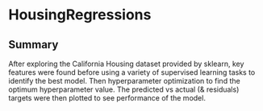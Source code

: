 # HousingRegressions

## Summary
After exploring the California Housing dataset provided by sklearn, key features were found before using a variety of supervised learning tasks to identify the best model. Then hyperparameter optimization to find the optimum hyperparameter value. The predicted vs actual (& residuals) targets were then plotted to see performance of the model.

